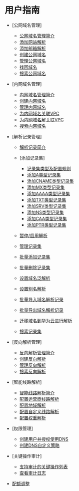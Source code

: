# 用户指南

-   [公网域名管理]
    -   [公网域名管理简介](公网域名管理简介.md)
    -   [添加网站解析](添加网站解析.md)
    -   [添加邮箱解析](添加邮箱解析.md)
    -   [创建公网域名](创建公网域名.md)
    -   [管理公网域名](管理公网域名.md)
    -   [找回域名](找回域名.md)
    -   [搜索公网域名](搜索公网域名.md)

-   [内网域名管理]
    -   [内网域名管理简介](内网域名管理简介.md)
    -   [创建内网域名](创建内网域名.md)
    -   [管理内网域名](管理内网域名.md)
    -   [为内网域名关联VPC](为内网域名关联VPC.md)
    -   [为内网域名解关联VPC](为内网域名解关联VPC.md)
    -   [搜索内网域名](搜索内网域名.md)

-   [解析记录管理]
    -   [解析记录简介](解析记录简介.md)
    -   [添加记录集]
        -   [记录集类型及配置规则](记录集类型及配置规则.md)
        -   [添加A类型记录集](添加A类型记录集.md)
        -   [添加CNAME类型记录集](添加CNAME类型记录集.md)
        -   [添加MX类型记录集](添加MX类型记录集.md)
        -   [添加AAAA类型记录集](添加AAAA类型记录集.md)
        -   [添加TXT类型记录集](添加TXT类型记录集.md)
        -   [添加SRV类型记录集](添加SRV类型记录集.md)
        -   [添加NS类型记录集](添加NS类型记录集.md)
        -   [添加CAA类型记录集](添加CAA类型记录集.md)
        -   [添加PTR类型记录集](添加PTR类型记录集.md)

    -   [暂停/启用解析](暂停-启用解析.md)
    -   [管理记录集](管理记录集.md)
    -   [批量添加记录集](批量添加记录集.md)
    -   [批量删除记录集](批量删除记录集.md)
    -   [设置域名泛解析](设置域名泛解析.md)
    -   [设置别名解析](设置别名解析.md)
    -   [批量导入域名解析记录](批量导入域名解析记录.md)
    -   [批量导出域名解析记录](批量导出域名解析记录.md)
    -   [迁移域名到华为云进行解析](迁移域名到华为云进行解析.md)
    -   [搜索记录集](搜索记录集.md)

-   [反向解析管理]
    -   [反向解析管理简介](反向解析管理简介.md)
    -   [创建反向解析](创建反向解析.md)
    -   [管理反向解析](管理反向解析.md)
    -   [搜索反向解析](搜索反向解析.md)

-   [智能线路解析]
    -   [智能线路解析简介](智能线路解析简介.md)
    -   [配置运营商线路解析](配置运营商线路解析.md)
    -   [配置地域解析](配置地域解析.md)
    -   [配置自定义线路解析](配置自定义线路解析.md)
    -   [配置权重解析](配置权重解析.md)

-   [权限管理]
    -   [创建用户并授权使用DNS](创建用户并授权使用DNS.md)
    -   [创建DNS自定义策略](创建DNS自定义策略.md)

-   [关键操作审计]
    -   [支持审计的关键操作列表](支持审计的关键操作列表.md)
    -   [查看审计日志](查看审计日志.md)

-   [配额调整](配额调整.md)

